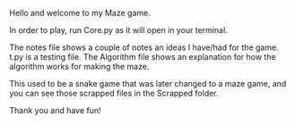 Hello and welcome to my Maze game.

In order to play, run Core.py as it will open in your terminal.

The notes file shows a couple of notes an ideas I have/had for the game.
t.py is a testing file.
The Algorithm file shows an explanation for how the algorithm works for making the maze.

This used to be a snake game that was later changed to a maze game,
    and you can see those scrapped files in the Scrapped folder.

Thank you and have fun!